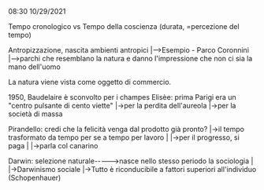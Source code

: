 08:30 10/29/2021

Tempo cronologico vs Tempo della coscienza (durata, =percezione del tempo)

Antropizzazione, nascita ambienti antropici
				     |-->Esempio - Parco Coronnini	
				     |-->parchi che resemblano la natura e danno l'impressione che non ci sia la mano dell'uomo

La natura viene vista come oggetto di commercio.

1950, Baudelaire è sconvolto per i champes Elisèe: prima Parigi era un "centro pulsante di cento viette"
			|->per la perdita dell'aureola
			|->per la società di massa
			
Pirandello: credi che la felicità venga dal prodotto già pronto?
	|->il tempo trasformato da tempo per se a tempo per lavoro
	|		|->per il progresso, si paga
	|
	|->parla col canarino

Darwin: selezione naturale----->nasce nello stesso periodo la sociologia
			    |
			    |->Darwinismo sociale
			    |->Tutto è riconducibile a fattori superiori all'individuo (Schopenhauer)